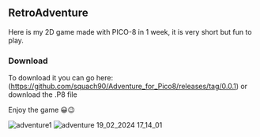 ## RetroAdventure
Here is my 2D game made with PICO-8 in 1 week, 
it is very short but fun to play. 

### Download
To download it you can go here: (https://github.com/squach90/Adventure_for_Pico8/releases/tag/0.0.1) or download the .P8 file

Enjoy the game 😀😉

![adventure1](https://github.com/squach90/Adventure_for_Pico8/assets/160175686/ba255c8f-2ec2-44fa-9acd-579f3f82c766)
![adventure 19_02_2024 17_14_01](https://github.com/squach90/Adventure_for_Pico8/assets/160175686/354a74d9-1b53-4b16-9b85-8286c8339a7c)

